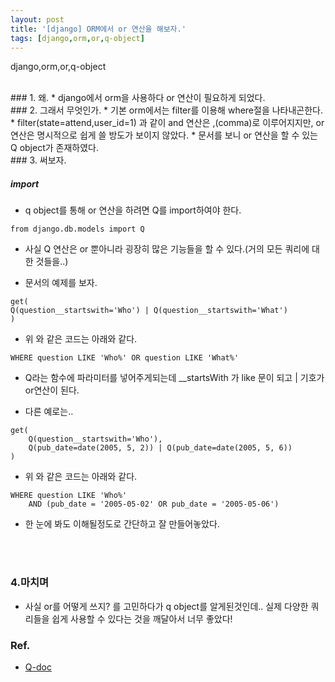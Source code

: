 ```yaml
---
layout: post
title: '[django] ORM에서 or 연산을 해보자.'
tags: [django,orm,or,q-object]
---
```

django,orm,or,q-object

<br>
### 1. 왜.
* django에서 orm을 사용하다 or 연산이 필요하게 되었다.

<br>
### 2. 그래서 무엇인가.
* 기본 orm에서는 filter를 이용해 where절을 나타내곤한다. 
* filter(state=attend,user_id=1) 과 같이 and 연산은 ,(comma)로 이루어지지만, or 연산은 명시적으로 쉽게 쓸 방도가 보이지 않았다.
* 문서를 보니 or 연산을 할 수 있는 Q object가 존재하였다. 

<br>
### 3. 써보자.

##### import
* q object를 통해 or 연산을 하려면 Q를 import하여야 한다.

```
from django.db.models import Q
```

* 사실 Q 연산은 or 뿐아니라 굉장히 많은 기능들을 할 수 있다.(거의 모든 쿼리에 대한 것들을..)

* 문서의 예제를 보자.

```
get(
Q(question__startswith='Who') | Q(question__startswith='What')
)
```

* 위 와 같은 코드는 아래와 같다.

```
WHERE question LIKE 'Who%' OR question LIKE 'What%'
```

* Q라는 함수에 파라미터를 넣어주게되는데 __startsWith 가 like 문이 되고 | 기호가 or연산이 된다.

* 다른 예로는..

```
get(
    Q(question__startswith='Who'),
    Q(pub_date=date(2005, 5, 2)) | Q(pub_date=date(2005, 5, 6))
)
```

* 위 와 같은 코드는 아래와 같다.

```
WHERE question LIKE 'Who%'
    AND (pub_date = '2005-05-02' OR pub_date = '2005-05-06')
```

* 한 눈에 봐도 이해될정도로 간단하고 잘 만들어놓았다.


<br><br>
### 4.마치며

* 사실 or를 어떻게 쓰지? 를 고민하다가 q object를 알게된것인데.. 실제 다양한 쿼리들을 쉽게 사용할 수 있다는 것을 깨달아서 너무 좋았다!

### Ref.

* [Q-doc](https://docs.djangoproject.com/ko/1.11/topics/db/queries/)







